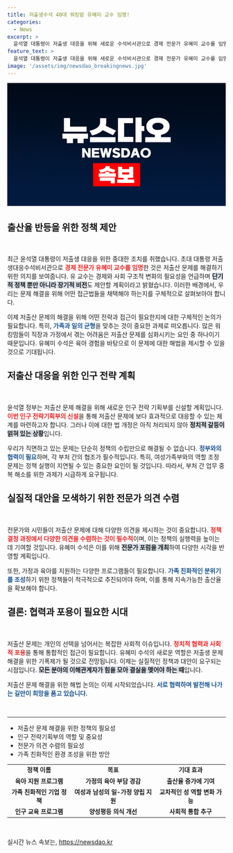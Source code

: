 ```yaml
---
title: 저출생수석 40대 워킹맘 유혜미 교수 임명!
categories:
  - News
excerpt: >
  윤석열 대통령이 저출생 대응을 위해 새로운 수석비서관으로 경제 전문가 유혜미 교수를 임명하며 적극적인 정책 수립에 나섭니다. 그는 구조적 변화와 실질적 해법 제안을 예고하며, 저출생 문제 해결에 나설 준비가 되어 있습니다.
feature_text: >
  윤석열 대통령이 저출생 대응을 위해 새로운 수석비서관으로 경제 전문가 유혜미 교수를 임명하며 적극적인 정책 수립에 나섭니다. 그는 구조적 변화와 실질적 해법 제안을 예고하며, 저출생 문제 해결에 나설 준비가 되어 있습니다.
image: '/assets/img/newsdao_breakingnews.jpg'
---
```


<p><img src="/assets/img/newsdao_breakingnews.jpg" alt="ontimetimes 속보" /></p>

<h2 data-ke-size="size26">출산율 반등을 위한 정책 제안</h2>

<p data-ke-size="size16">&nbsp;</p>

<p data-ke-size="size16">최근 윤석열 대통령이 저출생 대응을 위한 중대한 조치를 취했습니다. 초대 대통령 저출생대응수석비서관으로 <b><span style="color: #ee2323;">경제 전문가 유혜미 교수를 임명</span></b>한 것은 저출산 문제를 해결하기 위한 의지를 보여줍니다. 유 교수는 경제와 사회 구조적 변화의 필요성을 언급하며 <b><span style="background-color: #21538527;">단기적 정책 뿐만 아니라 장기적 비전</span></b>도 제안할 계획이라고 밝혔습니다. 이러한 배경에서, 우리는 문제 해결을 위해 어떤 접근법들을 채택해야 하는지를 구체적으로 살펴보아야 합니다.</p>

<p data-ke-size="size16">이제 저출산 문제의 해결을 위해 어떤 전략과 접근이 필요한지에 대한 구체적인 논의가 필요합니다. 특히, <b><span style="color: #1a5490;">가족과 일의 균형</span></b>을 맞추는 것이 중요한 과제로 떠오릅니다. 많은 워킹맘들이 직장과 가정에서 겪는 어려움은 저출산 문제를 심화시키는 요인 중 하나이기 때문입니다. 유혜미 수석은 육아 경험을 바탕으로 이 문제에 대한 해법을 제시할 수 있을 것으로 기대됩니다.</p>

<h2 data-ke-size="size26">저출산 대응을 위한 인구 전략 계획</h2>

<p data-ke-size="size16">&nbsp;</p>

<p data-ke-size="size16">윤석열 정부는 저출산 문제 해결을 위해 새로운 인구 전략 기획부를 신설할 계획입니다. <b><span style="color: #ee2323;">이번 인구 전략기획부의 신설</span></b>을 통해 저출산 문제에 보다 효과적으로 대응할 수 있는 체계를 마련하고자 합니다. 그러나 이에 대한 법 개정은 아직 처리되지 않아 <b><span style="background-color: #21538527;">정치적 갈등이 얽혀 있는 상황</span></b>입니다.</p>

<p data-ke-size="size16">우리가 직면하고 있는 문제는 단순히 정책의 수립만으로 해결될 수 없습니다. <b><span style="color: #1a5490;">정부와의 협력이 필요</span></b>하며, 각 부처 간의 협조가 필수적입니다. 특히, 여성가족부와의 역할 조정 문제는 정책 실행이 지연될 수 있는 중요한 요인이 될 것입니다. 따라서, 부처 간 업무 중복 해소를 위한 과제가 시급하게 요구됩니다.</p>

<h2 data-ke-size="size26">실질적 대안을 모색하기 위한 전문가 의견 수렴</h2>

<p data-ke-size="size16">&nbsp;</p>

<p data-ke-size="size16">전문가와 시민들이 저출산 문제에 대해 다양한 의견을 제시하는 것이 중요합니다. <b><span style="color: #ee2323;">정책 결정 과정에서 다양한 의견을 수렴하는 것이 필수적</span></b>이며, 이는 정책의 실행력을 높이는 데 기여할 것입니다. 유혜미 수석은 이를 위해 <b><span style="background-color: #21538527;">전문가 포럼을 개최</span></b>하여 다양한 시각을 반영할 계획입니다.</p>

<p data-ke-size="size16">또한, 가정과 육아를 지원하는 다양한 프로그램들이 필요합니다. <b><span style="color: #1a5490;">가족 친화적인 분위기를 조성</span></b>하기 위한 정책들이 적극적으로 추진되어야 하며, 이를 통해 지속가능한 출산율을 확보해야 합니다.</p>

<h2 data-ke-size="size26">결론: 협력과 포용이 필요한 시대</h2>

<p data-ke-size="size16">&nbsp;</p>

<p data-ke-size="size16">저출산 문제는 개인의 선택을 넘어서는 복잡한 사회적 이슈입니다. <b><span style="color: #ee2323;">정치적 협력과 사회적 포용</span></b>을 통해 통합적인 접근이 필요합니다. 유혜미 수석의 새로운 역할은 저출생 문제 해결을 위한 기폭제가 될 것으로 전망됩니다. 이제는 실질적인 정책과 대안이 요구되는 시점입니다. <b><span style="background-color: #21538527;">모든 분야의 이해관계자가 힘을 모아 결실을 맺어야 하는 때</span></b>입니다.</p>

<p data-ke-size="size16">저출산 문제 해결을 위한 해법 논의는 이제 시작되었습니다. <b><span style="color: #1a5490;">서로 협력하며 발전해 나가는 길만이 희망을 품고 있습니다.</span></b></p>

<p data-ke-size="size16">&nbsp;</p>

<hr />

<ul>
  <li>저출산 문제 해결을 위한 정책의 필요성</li>
  <li>인구 전략기획부의 역할 및 중요성</li>
  <li>전문가 의견 수렴의 필요성</li>
  <li>가족 친화적인 환경 조성을 위한 방안</li>
</ul>

<table style="width: 100%;">
  <tr>
    <td style="text-align: center; height: 17px;"><b>정책 이름</b></td>
    <td style="text-align: center; height: 17px;"><b>목표</b></td>
    <td style="text-align: center; height: 17px;"><b>기대 효과</b></td>
  </tr>
  <tr>
    <td style="text-align: center; height: 17px;"><b>육아 지원 프로그램</b></td>
    <td style="text-align: center; height: 17px;"><b>가정의 육아 부담 경감</b></td>
    <td style="text-align: center; height: 17px;"><b>출산율 증가에 기여</b></td>
  </tr>
  <tr>
    <td style="text-align: center; height: 17px;"><b>가족 친화적인 기업 정책</b></td>
    <td style="text-align: center; height: 17px;"><b>여성과 남성의 일-가정 양립 지원</b></td>
    <td style="text-align: center; height: 17px;"><b>교차적인 성 역할 변화 가능</b></td>
  </tr>
  <tr>
    <td style="text-align: center; height: 17px;"><b>인구 교육 프로그램</b></td>
    <td style="text-align: center; height: 17px;"><b>양성평등 의식 개선</b></td>
    <td style="text-align: center; height: 17px;"><b>사회적 통합 추구</b></td>
  </tr>
</table>

<p data-ke-size="size16">&nbsp;</p>
실시간 뉴스 속보는, <a href="https://newsdao.kr" rel="dofollow">https://newsdao.kr</a>


